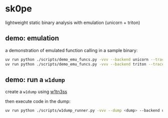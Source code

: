 # sk0pe

lightweight static binary analysis with emulation (unicorn + triton)

## demo: emulation

a demonstration of emulated function calling in a sample binary:

```sh
uv run python ./scripts/demo_emu_funcs.py -vvv --backend unicorn --trace
uv run python ./scripts/demo_emu_funcs.py -vvv --backend triton --trace
```

## demo: run a `w1dump`

create a `w1dump` using [w1tn3ss](https://github.com/redthing1/w1tn3ss)

then execute code in the dump:
```sh
uv run python ./scripts/w1dump_runner.py -vvv --dump <dump> --backend unicorn --start <addr> --count 50 --trace
```
